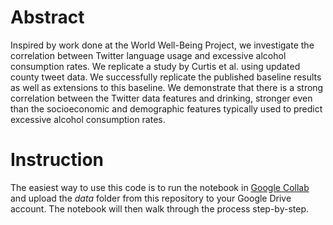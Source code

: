 # Abstract

Inspired by work done at the World Well-Being Project, we investigate the correlation between Twitter language usage and excessive alcohol consumption rates. We replicate a study by Curtis et al. using updated county tweet data. We successfully replicate the published baseline results as well as extensions to this baseline. We demonstrate that there is a strong correlation between the Twitter data features and drinking, stronger even than the socioeconomic and demographic features typically used to predict excessive alcohol consumption rates.

# Instruction

The easiest way to use this code is to run the notebook in [Google Collab](https://colab.research.google.com/notebooks/intro.ipynb?utm_source=scs-index#recent=true) and upload the *data* folder from this repository to your Google Drive account. The notebook will then walk through the process step-by-step.
